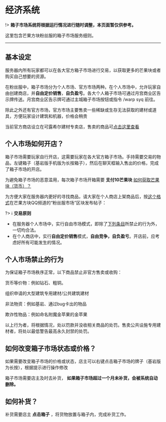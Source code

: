 # 经济系统

!> **箱子市场系统将根据运行情况进行随时调整，本页面暂仅供参考。**

这里包含芒果方块粉丝服的箱子市场服务细则。

------

## 基本设定

服务器内所有玩家都可以在各大官方箱子市场进行交易，以获取更多的芒果块或者购买自己想要的资源。

在粉丝服中，箱子市场分为个人市场、官方市场两种。在个人市场中，允许玩家自由创建商店，并**自由定价销售**，**自负盈亏**。各大个人箱子市场可通过月宫商业区告示牌传送。月宫商业区告示牌可通过主城箱子市场按钮或指令 /warp syq 前往。

除此之外还有官方市场，官方市场主要售卖一些稀缺或生存无法获取的建材或道具，方便玩家设计建筑和机器，价格会稍贵

当前官方商店设立在可露希尔建材专卖店，售卖的商品可[点击这里查看](https://docs.qq.com/doc/DZFdvZE5DTVpQYXJo)

## 个人市场如何开店？

箱子市场需要玩家自行开店，这需要玩家在各大官方箱子市场。手持需要交易的物品，左键箱子（基岩版手机版为长按箱子），然后在聊天框输入售出的价格，完成了箱子市场的开店。

为避免箱子市场的恶意滥用，每次箱子市场开箱需要 **支付10芒果块**  [如何获取芒果块（货币）？](economic.md)

为方便大家在服务器内更好的寻找商品，请大家在个人商店上架商品后，按[这个格式](https://pd.qq.com/s/2jnbvn924)在芒果方块QQ频道的“粉丝服市场”区块发布帖子：

   ?> :information_source: **交易原则**
   -  在服务器个人市场中，实行自由市场模式，即除了[下列条目](https://mangocraft.github.io/wiki-copy/#/qs?id=%e4%b8%aa%e4%ba%ba%e5%b8%82%e5%9c%ba%e7%a6%81%e6%ad%a2%e7%9a%84%e8%a1%8c%e4%b8%ba)所禁止的行为外，一切均合法。
   -  在个人商店中，实行**自由定价销售**模式，**自由竞争，自负盈亏**。开店前，应考虑好所有可能发生的情况。

## 个人市场禁止的行为

为保证箱子市场秩序正常，以下商品禁止非官方售卖或收购：

货币等价物：例如钻石、粗铜。

组织申请的大型建筑专用建材/公共建筑建材

非法物资：例如基岩、通过bug卡出的物品

欺诈性物品：例如命名附魔金苹果的金苹果

以上行为者，将根据情况，处以罚款并没收相关商品的处罚。售卖公共设施专用建材者，将处以最低警告最高永久封禁的处罚。


## 如何改变箱子市场状态或价格？

如果需要改变箱子市场的价格或状态，店主可以右键点击箱子市场的牌子（基岩版为长按），根据提示进行操作修改

箱子市场需要店主及时去补货， **如果箱子市场超过一个月未补货，会被系统自动删除。** 

## 如何补货？

补货需要店主 **点击箱子** ，将货物放置与箱子内，完成补货工作。



